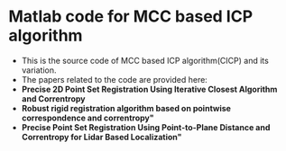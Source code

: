 # Matlab code for MCC based ICP algorithm
* This is the source code of MCC based ICP algorithm(CICP) and its variation.
* The papers related to the code are provided here:
* **Precise 2D Point Set Registration Using Iterative Closest Algorithm and Correntropy**
* **Robust rigid registration algorithm based on pointwise correspondence and correntropy"**
* **Precise Point Set Registration Using Point-to-Plane Distance and Correntropy for Lidar Based Localization"**
